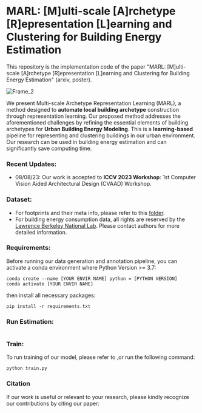 # MARL: [M]ulti-scale [A]rchetype [R]epresentation [L]earning and Clustering for Building Energy Estimation
This repository is the implementation code of the paper "MARL: [M]ulti-scale [A]rchetype [R]epresentation [L]earning and Clustering for Building Energy Estimation" (arxiv, poster).

![Frame_2](https://github.com/ZixunHuang1997/MARL-BuildingEnergyEstimation/assets/106426767/f03687f2-044c-48f5-818e-27b1f70a92cb)

We present Multi-scale Archetype Representation Learning (MARL), a method designed to **automate local building archetype** construction through representation learning. Our proposed method addresses the aforementioned challenges by refining the essential elements of building archetypes for **Urban Building Energy Modeling**. This is a **learning-based** pipeline for representing and clustering buildings in our urban environment. Our research can be used in building energy estimation and can significantly save computing time. 

### Recent Updates:
- 08/08/23: Our work is accepted to **ICCV 2023 Workshop**: 1st Computer Vision Aided Architectural Design (CVAAD) Workshop.

### Dataset:
- For footprints and their meta info, please refer to this [folder](https://github.com/ZixunHuang1997/MARL-BuildingEnergyEstimation/tree/main/data).
- For building energy consumption data, all rights are reserved by the [Lawrence Berkeley National Lab](https://buildings.lbl.gov/). Please contact authors for more detailed information.

### Requirements:
Before running our data generation and annotation pipeline, you can activate a conda environment where Python Version >= 3.7:
```
conda create --name [YOUR ENVIR NAME] python = [PYTHON VERSION]
conda activate [YOUR ENVIR NAME]
```
then install all necessary packages:
```
pip install -r requirements.txt
```
### Run Estimation:
```

```

### Train:
To run training of our model, please refer to ,or run the following command:
```
python train.py
```
### Citation
If our work is useful or relevant to your research, please kindly recognize our contributions by citing our paper:
```

```


